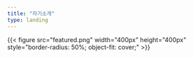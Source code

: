 ```yaml
---
title: "자기소개"
type: landing
---
```


{{< figure src="featured.png" width="400px" height="400px" style="border-radius: 50%; object-fit: cover;" >}}



